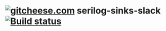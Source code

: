 
# [![gitcheese.com](https://api.gitcheese.com/v1/projects/9d982e9c-315b-40ec-a580-3c6540e2700c/badges)](https://www.gitcheese.com/app/#/projects/9d982e9c-315b-40ec-a580-3c6540e2700c/pledges/create) serilog-sinks-slack  [![Build status](https://ci.appveyor.com/api/projects/status/hgfjns15mkqih2lx?svg=true)](https://ci.appveyor.com/project/mgibas/serilog-sinks-slack)
